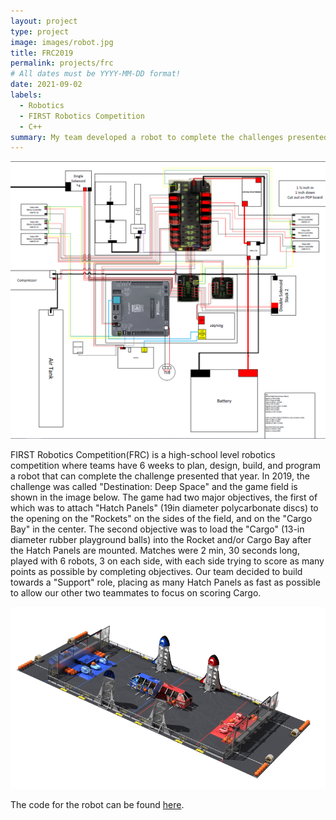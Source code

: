 ```yaml
---
layout: project
type: project
image: images/robot.jpg
title: FRC2019
permalink: projects/frc
# All dates must be YYYY-MM-DD format!
date: 2021-09-02
labels:
  - Robotics
  - FIRST Robotics Competition
  - C++
summary: My team developed a robot to complete the challenges presented in the 2019 FRC competition, Destination: Deep Space. 
---
```


<img class="ui image" src="../images/FRC-ElectricalBoard.png">


FIRST Robotics Competition(FRC) is a high-school level robotics competition where teams have 6 weeks to plan, design, build, and program a robot that can complete the challenge presented that year. In 2019, the challenge was called "Destination: Deep Space" and the game field is shown in the image below. The game had two major objectives, the first of which was to attach "Hatch Panels" (19in diameter polycarbonate discs) to the opening on the "Rockets" on the sides of the field, and on the "Cargo Bay" in the center. The second objective was to load the "Cargo" (13-in diameter rubber playground balls) into the Rocket and/or Cargo Bay after the Hatch Panels are mounted. Matches were 2 min, 30 seconds long, played with 6 robots, 3 on each side, with each side trying to score as many points as possible by completing objectives. Our team decided to build towards a "Support" role, placing as many Hatch Panels as fast as possible to allow our other two teammates to focus on scoring Cargo.

<img class="ui image" src="../images/DeepSpaceGameBoard.png">



The code for the robot can be found [here](https://github.com/mililanirobotics/FRC2019/blob/master/PGFRC2019timedRobot/src/main/cpp/Robot.cpp).



